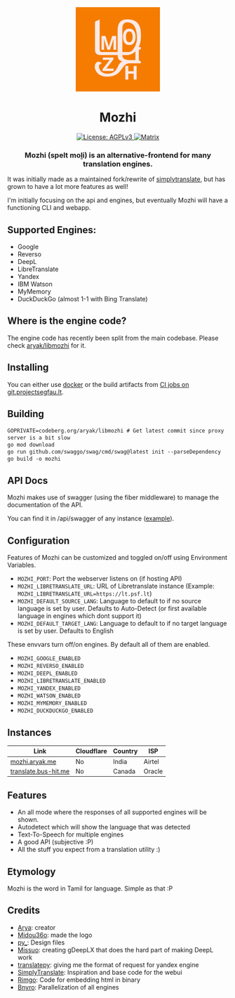 <div align="center">
  <img src="public/assets/mozhi.png" width="192" height="192" alt="Mozhi logo">
  <h1>Mozhi</h1>

  <a href="https://www.gnu.org/licenses/agpl-3.0.en.html">
    <img alt="License: AGPLv3" src="https://shields.io/badge/License-AGPL%20v3-blue.svg">
  </a>
  <a href="https://matrix.to/#/#mozhi:frei.chat">
  	<img alt="Matrix" src="https://img.shields.io/badge/matrix-000000?style=for-the-badge&logo=Matrix&logoColor=white">
  </a>

  <h3>Mozhi (spelt moḻi) is an alternative-frontend for many translation engines.</h3>
</div>

It was initially made as a maintained fork/rewrite of [simplytranslate](https://codeberg.org/SimpleWeb/SimplyTranslate-Web), but has grown to have a lot more features as well!

I'm initially focusing on the api and engines, but eventually Mozhi will have a functioning CLI and webapp.

## Supported Engines:
- Google
- Reverso
- DeepL
- LibreTranslate
- Yandex
- IBM Watson
- MyMemory
- DuckDuckGo (almost 1-1 with Bing Translate)

## Where is the engine code?
The engine code has recently been split from the main codebase. Please check [aryak/libmozhi](https://codeberg.org/aryak/libmozhi) for it.

## Installing
You can either use [docker](https://codeberg.org/aryak/mozhi/src/branch/master/compose.yml) or the build artifacts from [CI jobs on git.projectsegfau.lt](https://git.projectsegfau.lt/arya/mozhi/actions).

## Building
```
GOPRIVATE=codeberg.org/aryak/libmozhi # Get latest commit since proxy server is a bit slow
go mod download
go run github.com/swaggo/swag/cmd/swag@latest init --parseDependency
go build -o mozhi
```

## API Docs
Mozhi makes use of swagger (using the fiber middleware) to manage the documentation of the API.

You can find it in /api/swagger of any instance ([example](https://mozhi.aryak.me/api/swagger/index.html)).

## Configuration
Features of Mozhi can be customized and toggled on/off using Environment Variables.

- `MOZHI_PORT`: Port the webserver listens on (if hosting API)
- `MOZHI_LIBRETRANSLATE_URL`: URL of Libretranslate instance (Example: `MOZHI_LIBRETRANSLATE_URL=https://lt.psf.lt`)
- `MOZHI_DEFAULT_SOURCE_LANG`: Language to default to if no source language is set by user. Defaults to Auto-Detect (or first available language in engines which dont support it)
- `MOZHI_DEFAULT_TARGET_LANG`: Language to default to if no target language is set by user. Defaults to English

These envvars turn off/on engines. By default all of them are enabled.
- `MOZHI_GOOGLE_ENABLED`
- `MOZHI_REVERSO_ENABLED`
- `MOZHI_DEEPL_ENABLED`
- `MOZHI_LIBRETRANSLATE_ENABLED`
- `MOZHI_YANDEX_ENABLED`
- `MOZHI_WATSON_ENABLED`
- `MOZHI_MYMEMORY_ENABLED`
- `MOZHI_DUCKDUCKGO_ENABLED`

## Instances

| Link | Cloudflare | Country | ISP | 
| -------- | ---------- | ----------- | ----- |
| [mozhi.aryak.me](https://mozhi.aryak.me) | No | India | Airtel |
| [translate.bus-hit.me](https://translate.bus-hit.me) | No | Canada | Oracle |

## Features
- An all mode where the responses of all supported engines will be shown.
- Autodetect which will show the language that was detected
- Text-To-Speech for multiple engines
- A good API (subjective :P)
- All the stuff you expect from a translation utility :)

## Etymology
Mozhi is the word in Tamil for language. Simple as that :P

## Credits
- [Arya](https://aryak.me): creator
- [Midou36o](https://midou.dev): made the logo
- [py_](https://github.com/supercolbat): Design files
- [Missuo](https://github.com/missuo): creating gDeepLX that does the hard part of making DeepL work
- [translatepy](https://github.com/Animenosekai/translate): giving me the format of request for yandex engine
- [SimplyTranslate](https://codeberg.org/simpleweb/simplytranslate): Inspiration and base code for the webui
- [Rimgo](https://codeberg.org/rimgo/rimgo): Code for embedding html in binary
- [Bnyro](https://me.chatoyer.de): Parallelization of all engines
